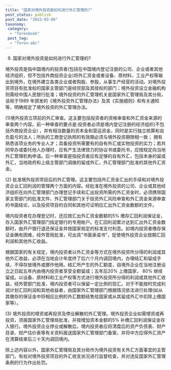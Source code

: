 ```yaml
---
title: "国家对境外投资是如何进行外汇管理的?"
post_status: publish
post_date: "2022-03-08"
taxonomy:
 category: 
  - "forexbook"
 post_tag: 
  - "forex-abc"
---
```


9. 国家对境外投资是如何进行外汇管理的?

境外投资是指中国境内的投资者(包括在中国境内登记注册的公司、企业或者其他经济组织，但不包括外商投资企业)将外汇资金或者设备、原材料、工业产权等输出到境外，在境外建立各类企业或者购股、参股，从事生产经营的活动。对境外投资项目有批准权的国家主管部门是经贸部及其授权的部门；境外投资设立金融机构则需经中国人民银行批准；境外投资的外汇管理机关是国家外汇管理局及其分局，该局于1989 年颁发的《境外投资外汇管理办法》及其《实施细则》和有关通知等，明确规定了境外投资的外汇管理办法。

(1)境外投资立项前的外汇审查。这主要包括投资者的资格审查和外汇资金来源的审查两个内容。前一种审查的要点是:投资者必须是境内登记注册的经济组织(不包括外商投资企业) ，并有相当数量的资本金和营运资金，同时是实行独立核算和自负盈亏的法人；所执的工商登记执照的有效期必须与境外投资期限相一致； 拥有熟悉该项业务的专业人才；具备投资所需要有的自有外汇或实物投资的实力；若共同举办或委托他人办理时，应有产生法律效力的协议书或委托书，应按规定向当地外汇管理机构申请。后一种审查是指投资者应有足够的自有外汇，包括本身的留成外汇，当地政府和上级主管部门调拨的留成外汇，外汇管理部门批准的其他外汇资金。

(2) 批准境外投资项目后的外汇管理。这主要包括外汇资金汇出的手续和对境外投资企业汇回利润的管理两个方面的内容。经批准在境外投资的公司、企业或其他经济组织在向外汇管理部门办理登记手续和汇出投资所需的外汇资金时，必须携带国家主管部门的批准文件、外汇管理部门关于投资外汇风险审查和外汇资金来源审查的书面结论，以及投资项目的合同和其他可证明应汇出外汇资金数额的文件。

境内投资者在办理登记时，还应按汇出外汇资金数额的5% 缴存汇回利润保证金，存入国家外汇管理部门指定银行的专用帐户。在汇回利润累计达到汇出外汇资金数额时，由开户银行退还保证金并按国家规定的标准支付利息。如境内投资者缴存保证金确有困难，经外管局批准，可出具"书面承诺书"，促使境外投资企业按期汇回利润和其他外汇收益。

根据国家的有关规定，境内投资者以外汇资金等方式在境外投资所分得的利润或其他外汇收益，必须在当地会计年度终了后六个月内调回境内，办理结汇和留成手续，不得存放境外或挪作他用。结汇所产生的外汇额度，自境外企业在当地注册设立之日起五年内由境内投资者享受全额留成；五年后20% 上缴国家， 80% 继续留成。以设备、原材料和工业产权等方式进行境外投资所分得的利润或其他外汇收益，经外管部门批准，境内投资者可以保留一定比例的现汇。对于不能按时完成利润计划汇回利润和其他收益者，由国家外汇管理部门根据情况依法进行处理(如从其缴存的保证金中将相应比例的外汇数额结售给国家或从其留成外汇中扣除上缴国家等）。

(3) 境外投资的增资或再投资及停业解散的外汇管理。境外投资企业如需增资或再投资，须报国家外汇管理局批准，并按增加资本金额的5% 补缴汇回利润保证金存入银行。境外投资企业停业或解散后，境内投资者应将清盘后的资产负债表、财产目录、财产估价表等有关资料报送国家外汇管理部门备案，并将中方应得外汇资产在清算结束后三十天内调回境内。

除上述内容以外，国家外汇管理局及其分局作为境外投资有关外汇方面事宜的主管部门，有权对境外投资项目的外汇收支状况进行监督检查，并对违反国家外汇管理条例的行为作出处罚。

